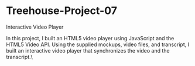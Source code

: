# Treehouse-Project-07
Interactive Video Player

In this project, I built an HTML5 video player using JavaScript and the HTML5 Video API. 
Using the supplied mockups, video files, and transcript, I built an interactive video player that synchronizes 
the video and the transcript.\
